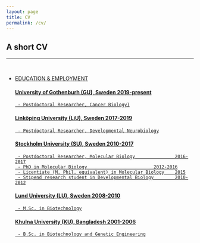 ```yaml
---
layout: page
title: CV
permalink: /cv/
---
```

## A short CV 
--- 
<br>
<ul>
	<li>
		<a href="EDUCATION & EMPLOYMENT>	<b>EDUCATION & EMPLOYMENT</b></a><br>
  
  </li><br>
	<li>
     
### EDUCATION & EMPLOYMENT

#### University of Gothenburh (GU), Sweden					2019-present
     - Postdoctoral Researcher, Cancer Biology)

#### Linköping University (LiU), Sweden						2017-2019
     - Postdoctoral Researcher, Developmental Neurobiology

#### Stockholm University (SU), Sweden						2010-2017
     - Postdoctoral Researcher, Molecular Biology				2016-2017
     - PhD in Molecular Biology							2012-2016
     - Licentiate (M. Phil. equivalent) in Molecular Biology	2015
     - Stipend research student in Developmental Biology		2010-2012

#### Lund University (LU), Sweden						     2008-2010
     - M.Sc. in Biotechnology

#### Khulna University (KU), Bangladesh						2001-2006
     - B.Sc. in Biotechnology and Genetic Engineering
